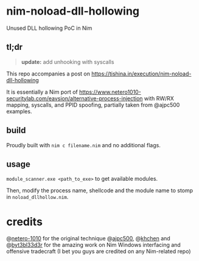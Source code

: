 # nim-noload-dll-hollowing
Unused DLL hollowing PoC in Nim
## tl;dr
> **update:** add unhooking with syscalls


This repo accompanies a post on https://tishina.in/execution/nim-noload-dll-hollowing

It is essentially a Nim port of https://www.netero1010-securitylab.com/eavsion/alternative-process-injection with RW/RX mapping, syscalls, and PPID spoofing, partially taken from @ajpc500 examples.

## build
Proudly built with `nim c filename.nim` and no additional flags.

## usage
`module_scanner.exe <path_to_exe>` to get available modules.

Then, modify the process name, shellcode and the module name to stomp in `noload_dllhollow.nim`.

# credits
@[netero-1010](https://github.com/netero1010) for the original technique
@[ajpc500](https://github.com/byt3bl33d3r), @[khchen](https://github.com/khchen) and @[byt3bl33d3r](https://github.com/ajpc500) for the amazing work on Nim Windows interfacing and offensive tradecraft (I bet you guys are credited on any Nim-related repo)
